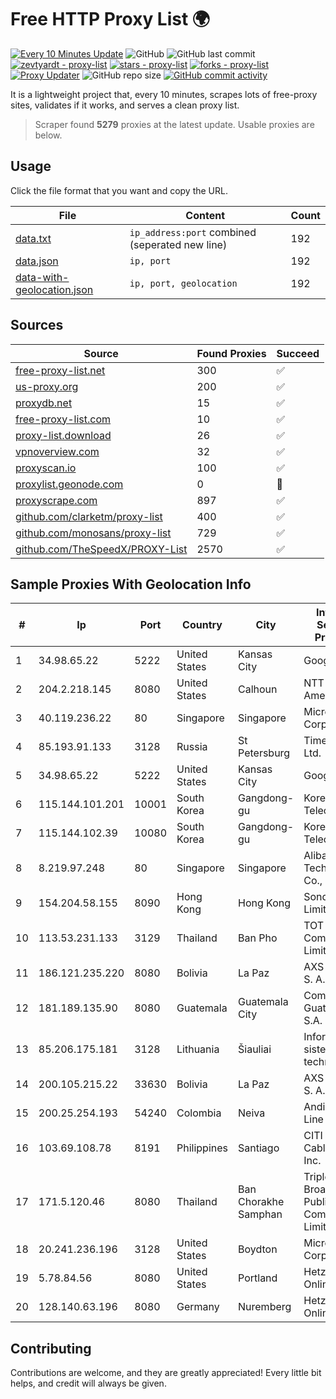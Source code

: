 
# Free HTTP Proxy List 🌍

[![Every 10 Minutes Update](https://github.com/mertguvencli/http-proxy-list/actions/workflows/main.yml/badge.svg?branch=main)](https://github.com/mertguvencli/http-proxy-list/actions/workflows/main.yml)
![GitHub](https://img.shields.io/github/license/mertguvencli/http-proxy-list)
![GitHub last commit](https://img.shields.io/github/last-commit/mertguvencli/http-proxy-list)
[![zevtyardt - proxy-list](https://img.shields.io/static/v1?label=zevtyardt&message=proxy-list&color=blue&logo=github)](https://github.com/zevtyardt/proxy-list "Go to GitHub repo")
[![stars - proxy-list](https://img.shields.io/github/stars/zevtyardt/proxy-list?style=social)](https://github.com/zevtyardt/proxy-list)
[![forks - proxy-list](https://img.shields.io/github/forks/zevtyardt/proxy-list?style=social)](https://github.com/zevtyardt/proxy-list)
[![Proxy Updater](https://github.com/zevtyardt/proxy-list/workflows/Proxy%20Updater/badge.svg)](https://github.com/zevtyardt/proxy-list/actions?query=workflow:"Proxy+Updater")
![GitHub repo size](https://img.shields.io/github/repo-size/zevtyardt/proxy-list)
[![GitHub commit activity](https://img.shields.io/github/commit-activity/m/zevtyardt/proxy-list?logo=commits)](https://github.com/zevtyardt/proxy-list/commits/main)

It is a lightweight project that, every 10 minutes, scrapes lots of free-proxy sites, validates if it works, and serves a clean proxy list.

> Scraper found **5279** proxies at the latest update. Usable proxies are below.

## Usage

Click the file format that you want and copy the URL.

|File|Content|Count|
|----|-------|-----|
|[data.txt](https://raw.githubusercontent.com/mertguvencli/http-proxy-list/main/proxy-list/data.txt)|`ip_address:port` combined (seperated new line)|192|
|[data.json](https://raw.githubusercontent.com/mertguvencli/http-proxy-list/main/proxy-list/data.json)|`ip, port`|192|
|[data-with-geolocation.json](https://raw.githubusercontent.com/mertguvencli/http-proxy-list/main/proxy-list/data-with-geolocation.json)|`ip, port, geolocation`|192|

## Sources

|Source|Found Proxies|Succeed|
|------|-------------|-------|
|[free-proxy-list.net](https://free-proxy-list.net)|300|✅|
|[us-proxy.org](https://www.us-proxy.org)|200|✅|
|[proxydb.net](http://proxydb.net)|15|✅|
|[free-proxy-list.com](https://free-proxy-list.com/?page=&port=&type%5B%5D=http&type%5B%5D=https&up_time=0&search=Search)|10|✅|
|[proxy-list.download](https://www.proxy-list.download/HTTP)|26|✅|
|[vpnoverview.com](https://vpnoverview.com/privacy/anonymous-browsing/free-proxy-servers)|32|✅|
|[proxyscan.io](https://www.proxyscan.io)|100|✅|
|[proxylist.geonode.com](https://proxylist.geonode.com/api/proxy-list?limit=300&page=1&sort_by=lastChecked&sort_type=desc&protocols=http,https)|0|🚫|
|[proxyscrape.com](https://api.proxyscrape.com/v2/?request=displayproxies&protocol=http&timeout=10000&country=all&ssl=all&anonymity=all)|897|✅|
|[github.com/clarketm/proxy-list](https://raw.githubusercontent.com/clarketm/proxy-list/master/proxy-list-raw.txt)|400|✅|
|[github.com/monosans/proxy-list](https://raw.githubusercontent.com/monosans/proxy-list/main/proxies/http.txt)|729|✅|
|[github.com/TheSpeedX/PROXY-List](https://raw.githubusercontent.com/TheSpeedX/PROXY-List/master/http.txt)|2570|✅|


## Sample Proxies With Geolocation Info

|#|Ip|Port|Country|City|Internet Service Provider|
|-|--|----|-------|----|-------------------------|
|1|34.98.65.22|5222|United States|Kansas City|Google LLC|
|2|204.2.218.145|8080|United States|Calhoun|NTT America, Inc.|
|3|40.119.236.22|80|Singapore|Singapore|Microsoft Corporation|
|4|85.193.91.133|3128|Russia|St Petersburg|TimeWeb Ltd.|
|5|34.98.65.22|5222|United States|Kansas City|Google LLC|
|6|115.144.101.201|10001|South Korea|Gangdong-gu|Korea Telecom|
|7|115.144.102.39|10080|South Korea|Gangdong-gu|Korea Telecom|
|8|8.219.97.248|80|Singapore|Singapore|Alibaba (US) Technology Co., Ltd.|
|9|154.204.58.155|8090|Hong Kong|Hong Kong|Sondercloud Limited|
|10|113.53.231.133|3129|Thailand|Ban Pho|TOT Public Company Limited|
|11|186.121.235.220|8080|Bolivia|La Paz|AXS Bolivia S. A.|
|12|181.189.135.90|8080|Guatemala|Guatemala City|Comcel Guatemala S.A.|
|13|85.206.175.181|3128|Lithuania|Šiauliai|Informacines sistemos ir technologijos|
|14|200.105.215.22|33630|Bolivia|La Paz|AXS Bolivia S. A.|
|15|200.25.254.193|54240|Colombia|Neiva|Andinet ON Line|
|16|103.69.108.78|8191|Philippines|Santiago|CITI Cableworld Inc.|
|17|171.5.120.46|8080|Thailand|Ban Chorakhe Samphan|Triple T Broadband Public Company Limited|
|18|20.241.236.196|3128|United States|Boydton|Microsoft Corporation|
|19|5.78.84.56|8080|United States|Portland|Hetzner Online GmbH|
|20|128.140.63.196|8080|Germany|Nuremberg|Hetzner Online GmbH|



## Contributing

Contributions are welcome, and they are greatly appreciated! Every
little bit helps, and credit will always be given.

